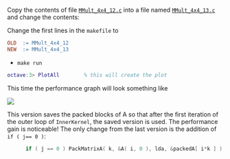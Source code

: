 Copy the contents of file [`MMult_4x4_12.c`](../blob/master/src/MMult_4x4_12.c) into a file named [`MMult_4x4_13.c`](../blob/master/src/MMult_4x4_13.c) and change the contents:

Change the first lines in the `makefile` to
```makefile
OLD  := MMult_4x4_12
NEW  := MMult_4x4_13
```
 * `make run`
```matlab
octave:3> PlotAll        % this will create the plot
```

This time the performance graph will look something like

![](../raw/master/figures/compare_MMult-4x4-12_MMult-4x4-13.png)


This version saves the packed blocks of A so that after the first iteration of the outer loop of `InnerKernel`, the saved version is used.  The performance gain is noticeable!  The only change from the last version is the addition of `if ( j== 0 )`:
```c
      if ( j == 0 ) PackMatrixA( k, &A( i, 0 ), lda, &packedA[ i*k ] );
```

